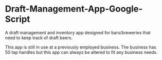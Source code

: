 # Draft-Management-App-Google-Script

A draft management and inventory app designed for bars/breweries that need to keep track of draft beers.

This app is still in use at a previously employed business.  The business has 50 tap handles but this app can always be altered to fit any business needs.
